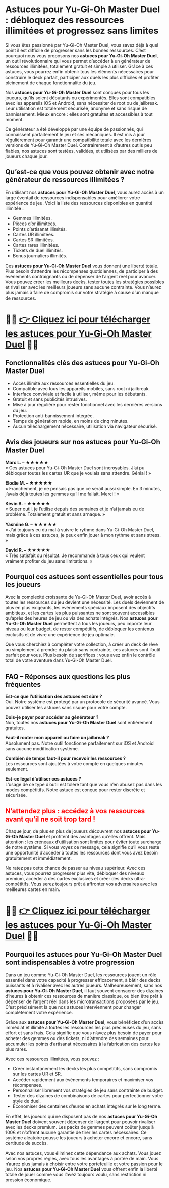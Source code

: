 <h1>Astuces pour Yu-Gi-Oh Master Duel : débloquez des ressources illimitées et progressez sans limites</h1>

<p>Si vous êtes passionné par Yu-Gi-Oh Master Duel, vous savez déjà à quel point il est difficile de progresser sans les bonnes ressources. C’est pourquoi nous vous proposons nos <strong>astuces pour Yu-Gi-Oh Master Duel</strong>, un outil révolutionnaire qui vous permet d’accéder à un générateur de ressources illimitées, totalement gratuit et simple à utiliser. Grâce à ces astuces, vous pourrez enfin obtenir tous les éléments nécessaires pour construire le deck parfait, participer aux duels les plus difficiles et profiter pleinement de chaque fonctionnalité du jeu.</p>

<p>Nos <strong>astuces pour Yu-Gi-Oh Master Duel</strong> sont conçues pour tous les joueurs, qu’ils soient débutants ou expérimentés. Elles sont compatibles avec les appareils iOS et Android, sans nécessiter de root ou de jailbreak. Leur utilisation est totalement sécurisée, anonyme et sans risque de bannissement. Mieux encore : elles sont gratuites et accessibles à tout moment.</p>

<p>Ce générateur a été développé par une équipe de passionnés, qui connaissent parfaitement le jeu et ses mécaniques. Il est mis à jour régulièrement pour garantir une compatibilité totale avec les dernières versions de Yu-Gi-Oh Master Duel. Contrairement à d’autres outils peu fiables, nos astuces sont testées, validées, et utilisées par des milliers de joueurs chaque jour.</p>

<h2>Qu’est-ce que vous pouvez obtenir avec notre générateur de ressources illimitées ?</h2>

<p>En utilisant nos <strong>astuces pour Yu-Gi-Oh Master Duel</strong>, vous aurez accès à un large éventail de ressources indispensables pour améliorer votre expérience de jeu. Voici la liste des ressources disponibles en quantité illimitée :</p>

<ul>
  <li>Gemmes illimitées.</li>
  <li>Pièces d’or illimitées.</li>
  <li>Points d’artisanat illimités.</li>
  <li>Cartes UR illimitées.</li>
  <li>Cartes SR illimitées.</li>
  <li>Cartes rares illimitées.</li>
  <li>Tickets de duel illimités.</li>
  <li>Bonus journaliers illimités.</li>
</ul>

<p>Ces <strong>astuces pour Yu-Gi-Oh Master Duel</strong> vous donnent une liberté totale. Plus besoin d’attendre les récompenses quotidiennes, de participer à des événements contraignants ou de dépenser de l’argent réel pour avancer. Vous pouvez créer les meilleurs decks, tester toutes les stratégies possibles et rivaliser avec les meilleurs joueurs sans aucune contrainte. Vous n’aurez plus jamais à faire de compromis sur votre stratégie à cause d’un manque de ressources.</p>

# 🔴🔴 **[👉 Cliquez ici pour télécharger les astuces pour Yu-Gi-Oh Master Duel](https://tinyurl.com/mobilemaitre)** 🔴🔴

<h2>Fonctionnalités clés des astuces pour Yu-Gi-Oh Master Duel</h2>

<ul>
  <li>Accès illimité aux ressources essentielles du jeu.</li>
  <li>Compatible avec tous les appareils mobiles, sans root ni jailbreak.</li>
  <li>Interface conviviale et facile à utiliser, même pour les débutants.</li>
  <li>Gratuit et sans publicités intrusives.</li>
  <li>Mise à jour régulière pour rester fonctionnel avec les dernières versions du jeu.</li>
  <li>Protection anti-bannissement intégrée.</li>
  <li>Temps de génération rapide, en moins de cinq minutes.</li>
  <li>Aucun téléchargement nécessaire, utilisation via navigateur sécurisé.</li>
</ul>

<h2>Avis des joueurs sur nos astuces pour Yu-Gi-Oh Master Duel</h2>

<p><strong>Marc L. – ★★★★★</strong><br>
« Ces astuces pour Yu-Gi-Oh Master Duel sont incroyables. J’ai pu débloquer toutes les cartes UR que je voulais sans attendre. Génial ! »</p>

<p><strong>Élodie M. – ★★★★★</strong><br>
« Franchement, je ne pensais pas que ce serait aussi simple. En 3 minutes, j’avais déjà toutes les gemmes qu’il me fallait. Merci ! »</p>

<p><strong>Kévin B. – ★★★★★</strong><br>
« Super outil, je l’utilise depuis des semaines et je n’ai jamais eu de problème. Totalement gratuit et sans arnaque. »</p>

<p><strong>Yasmine G. – ★★★★★</strong><br>
« J’ai toujours eu du mal à suivre le rythme dans Yu-Gi-Oh Master Duel, mais grâce à ces astuces, je peux enfin jouer à mon rythme et sans stress. »</p>

<p><strong>David R. – ★★★★★</strong><br>
« Très satisfait du résultat. Je recommande à tous ceux qui veulent vraiment profiter du jeu sans limitations. »</p>

<h2>Pourquoi ces astuces sont essentielles pour tous les joueurs</h2>

<p>Avec la complexité croissante de Yu-Gi-Oh Master Duel, avoir accès à toutes les ressources du jeu devient une nécessité. Les duels deviennent de plus en plus exigeants, les événements spéciaux imposent des objectifs ambitieux, et les cartes les plus puissantes ne sont souvent accessibles qu’après des heures de jeu ou via des achats intégrés. Nos <strong>astuces pour Yu-Gi-Oh Master Duel</strong> permettent à tous les joueurs, peu importe leur niveau ou leur budget, de rester compétitifs, de débloquer les contenus exclusifs et de vivre une expérience de jeu optimale.</p>

<p>Que vous cherchiez à compléter votre collection, à créer un deck de rêve ou simplement à prendre du plaisir sans contrainte, ces astuces sont l’outil parfait pour vous. Plus besoin de sacrifices : vous avez enfin le contrôle total de votre aventure dans Yu-Gi-Oh Master Duel.</p>

<h2>FAQ – Réponses aux questions les plus fréquentes</h2>

<p><strong>Est-ce que l’utilisation des astuces est sûre ?</strong><br>
Oui. Notre système est protégé par un protocole de sécurité avancé. Vous pouvez utiliser les astuces sans risque pour votre compte.</p>

<p><strong>Dois-je payer pour accéder au générateur ?</strong><br>
Non, toutes nos <strong>astuces pour Yu-Gi-Oh Master Duel</strong> sont entièrement gratuites.</p>

<p><strong>Faut-il rooter mon appareil ou faire un jailbreak ?</strong><br>
Absolument pas. Notre outil fonctionne parfaitement sur iOS et Android sans aucune modification système.</p>

<p><strong>Combien de temps faut-il pour recevoir les ressources ?</strong><br>
Les ressources sont ajoutées à votre compte en quelques minutes seulement.</p>

<p><strong>Est-ce légal d’utiliser ces astuces ?</strong><br>
L’usage de ce type d’outil est toléré tant que vous n’en abusez pas dans les modes compétitifs. Notre astuce est conçue pour rester discrète et sécurisée.</p>

<h2 style="color:red;">N’attendez plus : accédez à vos ressources avant qu’il ne soit trop tard !</h2>

<p>Chaque jour, de plus en plus de joueurs découvrent nos <strong>astuces pour Yu-Gi-Oh Master Duel</strong> et profitent des avantages qu’elles offrent. Mais attention : les créneaux d’utilisation sont limités pour éviter toute surcharge de notre système. Si vous voyez ce message, cela signifie qu’il vous reste une opportunité d’accéder à toutes les ressources dont vous avez besoin gratuitement et immédiatement.</p>

<p>Ne ratez pas cette chance de passer au niveau supérieur. Avec ces astuces, vous pourrez progresser plus vite, débloquer des niveaux premium, accéder à des cartes exclusives et créer des decks ultra-compétitifs. Vous serez toujours prêt à affronter vos adversaires avec les meilleures cartes en main.</p>

# 🔴🔴 **[👉 Cliquez ici pour télécharger les astuces pour Yu-Gi-Oh Master Duel](https://tinyurl.com/mobilemaitre)** 🔴🔴

<h2>Pourquoi les astuces pour Yu-Gi-Oh Master Duel sont indispensables à votre progression</h2>

<p>Dans un jeu comme Yu-Gi-Oh Master Duel, les ressources jouent un rôle essentiel dans votre capacité à progresser efficacement, à bâtir des decks puissants et à rivaliser avec les autres joueurs. Malheureusement, sans nos <strong>astuces pour Yu-Gi-Oh Master Duel</strong>, il faut souvent consacrer des dizaines d’heures à obtenir ces ressources de manière classique, ou bien être prêt à dépenser de l’argent réel dans les microtransactions proposées par le jeu. C’est précisément là que nos astuces interviennent pour changer complètement votre expérience.</p>

<p>Grâce aux <strong>astuces pour Yu-Gi-Oh Master Duel</strong>, vous bénéficiez d’un accès immédiat et illimité à toutes les ressources les plus précieuses du jeu, sans effort et sans frais. Cela signifie que vous n’avez plus besoin de payer pour acheter des gemmes ou des tickets, ni d’attendre des semaines pour accumuler les points d’artisanat nécessaires à la fabrication des cartes les plus rares.</p>

<p>Avec ces ressources illimitées, vous pouvez :</p>

<ul>
  <li>Créer instantanément les decks les plus compétitifs, sans compromis sur les cartes UR et SR.</li>
  <li>Accéder rapidement aux événements temporaires et maximiser vos récompenses.</li>
  <li>Personnaliser librement vos stratégies de jeu sans contrainte de budget.</li>
  <li>Tester des dizaines de combinaisons de cartes pour perfectionner votre style de duel.</li>
  <li>Économiser des centaines d’euros en achats intégrés sur le long terme.</li>
</ul>

<p>En effet, les joueurs qui ne disposent pas de nos <strong>astuces pour Yu-Gi-Oh Master Duel</strong> doivent souvent dépenser de l’argent pour pouvoir rivaliser avec les decks premium. Les packs de gemmes peuvent coûter jusqu’à 100€ et n’offrent aucune garantie de tirer les cartes nécessaires. Ce système aléatoire pousse les joueurs à acheter encore et encore, sans certitude de succès.</p>

<p>Avec nos astuces, vous éliminez cette dépendance aux achats. Vous jouez selon vos propres règles, avec tous les avantages à portée de main. Vous n’aurez plus jamais à choisir entre votre portefeuille et votre passion pour le jeu. Nos <strong>astuces pour Yu-Gi-Oh Master Duel</strong> vous offrent enfin la liberté totale de jouer comme vous l’avez toujours voulu, sans restriction ni pression économique.</p>
